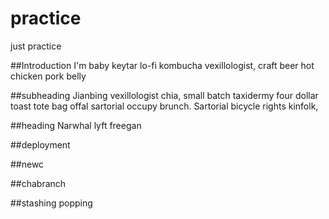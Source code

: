 # practice
just practice

##Introduction
I'm baby keytar lo-fi kombucha vexillologist, craft beer hot chicken pork belly


##subheading
Jianbing vexillologist chia, small batch taxidermy four dollar toast tote bag offal sartorial occupy brunch. Sartorial bicycle rights kinfolk,



##heading
Narwhal lyft freegan

##deployment

##newc

##chabranch

##stashing popping